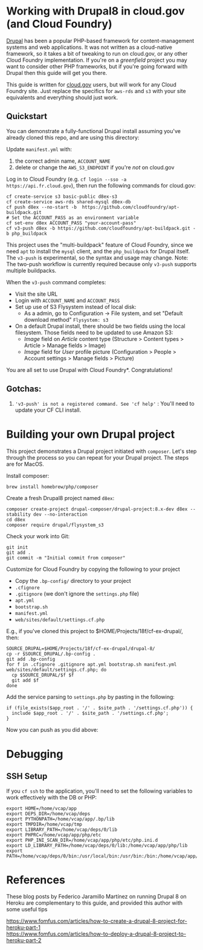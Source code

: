 # Working with Drupal8 in cloud.gov (and Cloud Foundry)

[Drupal](https://drupal.org) has been a popular PHP-based framework for content-management systems and web applications. It was not written as a cloud-native framework, so it takes a bit of tweaking to run on cloud.gov, or any other Cloud Foundry implementation. If you're on a _greenfield_ project you may want to consider other PHP frameworks, but if you're going forward with Drupal then this guide will get you there.

This guide is written for [cloud.gov](https://cloud.gov/) users, but will work for any Cloud Foundry site. Just replace the specifics for `aws-rds` and `s3` with your site equivalents and everything should just work. 

## Quickstart

You can demonstrate a fully-functional Drupal install assuming you've already cloned this repo, and are using this directory:

Update `manifest.yml` with:

1. the correct admin name, `ACCOUNT_NAME`
1. delete or change the `AWS_S3_ENDPOINT` if you're _not_ on cloud.gov

Log in to Cloud Foundry (e.g. `cf login --sso -a https://api.fr.cloud.gov`), then run the following commands for cloud.gov:

```
cf create-service s3 basic-public d8ex-s3
cf create-service aws-rds shared-mysql d8ex-db
cf push d8ex --no-start -b  https://github.com/cloudfoundry/apt-buildpack.git
# Set the ACCOUNT_PASS as an environment variable 
cf set-env d8ex ACCOUNT_PASS "your-account-pass"
cf v3-push d8ex -b https://github.com/cloudfoundry/apt-buildpack.git -b php_buildpack 
```

This project uses the "multi-buildpack" feature of Cloud Foundry, since we need `apt` to install the `mysql` client, and the `php_buildpack` for Drupal itself. The `v3-push` is experimental, so the syntax and usage may change.  Note: The two-push workflow is currently required because only `v3-push` supports multiple buildpacks.


When the `v3-push` command completes:
- Visit the site URL
- Login with `ACCOUNT_NAME` and `ACCOUNT_PASS`
- Set up use of S3 Flysystem instead of local disk:
  - As a admin, go to Configuration -> File system, and set "Default download method" `Flysystem: s3`
- On a default Drupal install, there should be two fields using the local filesystem. Those fields need to be updated to use Amazon S3:
  - _Image_ field on _Article_ content type (Structure > Content types > Article > Manage fields > Image)
  - _Image_ field for _User_ profile picture (Configuration > People > Account settings > Manage fields > Picture)

You are all set to use Drupal with Cloud Foundry\*. Congratulations!


## Gotchas:

1. `'v3-push' is not a registered command. See 'cf help'` : You'll need to update your CF CLI install.

# Building your own Drupal project

This project demonstrates a Drupal project initiated with `composer`. Let's step through the process so you can repeat for your Drupal project. The steps are for MacOS. 

Install composer:
```
brew install homebrew/php/composer
```

Create a fresh Drupal8 project named `d8ex`:
```
composer create-project drupal-composer/drupal-project:8.x-dev d8ex --stability dev --no-interaction
cd d8ex
composer require drupal/flysystem_s3
```

Check your work into Git:
```
git init
git add .
git commit -m "Initial commit from composer"
```

Customize for Cloud Foundry by copying the following to your project
* Copy the `.bp-config/` directory to your project
* `.cfignore`
* `.gitignore` (we don't ignore the `settings.php` file)
* `apt.yml`
* `bootstrap.sh`
* `manifest.yml`
* `web/sites/default/settings.cf.php`

E.g., if you've cloned this project to $HOME/Projects/18f/cf-ex-drupal/, then:

```
SOURCE_DRUPAL=$HOME/Projects/18f/cf-ex-drupal/drupal-8/
cp -r $SOURCE_DRUPAL/.bp-config .
git add .bp-config
for f in .cfignore .gitignore apt.yml bootstrap.sh manifest.yml web/sites/default/settings.cf.php; do
  cp $SOURCE_DRUPAL/$f $f
  git add $f
done
```

Add the service parsing to `settings.php` by pasting in the following:
```
if (file_exists($app_root . '/' . $site_path . '/settings.cf.php')) {
  include $app_root . '/' . $site_path . '/settings.cf.php';
}
```

Now you can push as you did above:

# Debugging

## SSH Setup

If you `cf ssh` to the application, you'll need to set the following variables to work effectively with the DB or PHP:

```
export HOME=/home/vcap/app
export DEPS_DIR=/home/vcap/deps
export PYTHONPATH=/home/vcap/app/.bp/lib
export TMPDIR=/home/vcap/tmp
export LIBRARY_PATH=/home/vcap/deps/0/lib
export PHPRC=/home/vcap/app/php/etc
export PHP_INI_SCAN_DIR=/home/vcap/app/php/etc/php.ini.d
export LD_LIBRARY_PATH=/home/vcap/deps/0/lib:/home/vcap/app/php/lib
export PATH=/home/vcap/deps/0/bin:/usr/local/bin:/usr/bin:/bin:/home/vcap/app/php/bin:/home/vcap/app/php/sbin
```

# References

These blog posts by Federico Jaramillo Martínez on running Drupal 8 on Heroku are complementary to this guide, and provided this author with some useful tips

https://www.fomfus.com/articles/how-to-create-a-drupal-8-project-for-heroku-part-1<br>
https://www.fomfus.com/articles/how-to-deploy-a-drupal-8-project-to-heroku-part-2
